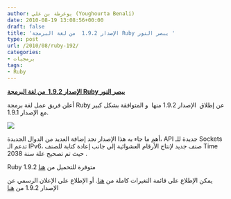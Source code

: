 ```yaml
---
author: يوغرطة بن علي (Youghourta Benali)
date: 2010-08-19 13:08:56+00:00
draft: false
title: 'الإصدار 1.9.2  من لغة البرمجة Ruby يبصر النور '
type: post
url: /2010/08/ruby-192/
categories:
- برمجيات
tags:
- Ruby
---
```


**[الإصدار 1.9.2  من لغة البرمجة Ruby يبصر النور]( https://www.it-scoop.com/2010/08/ruby-192/ )**




أعلن فريق عمل لغة برمجة Ruby عن إطلاق  الإصدار 1.9.2 منها  و المتوافقة بشكل كبير مع الإصدار 1.9.1.




[![](https://www.it-scoop.com/wp-content/uploads/2010/08/ruby-logo.png)
]( https://www.it-scoop.com/2010/08/ruby-192/ )


أهم ما جاء به هذا الإصدار نجد إضافة العديد من الدوال الجديدة، API جديدة للـ Sockets تدعم الـ IPv6، صنف جديد لإنتاج الأرقام العشوائية إلى جانب إعادة كتابة للصنف Time حيث تم تصحيح علة سنة 2038 .

Ruby 1.9.2 متوفرة للتحميل من [هنا](http://ftp.ruby-lang.org/pub/ruby/1.9/ruby-1.9.2-p0.tar.bz2)

يمكن الإطلاع على قائمة التغيرات كاملة من [هنا](http://svn.ruby-lang.org/repos/ruby/tags/v1_9_2_0/NEWS). أو الإطلاع على الإعلان الرسمي عن الإصدار 1.9.2 من [هنا](http://www.ruby-lang.org/en/news/2010/08/18/ruby-1-9-2-is-released/)
